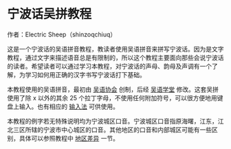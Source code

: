 # 宁波话吴拼教程

作者：Electric Sheep（shinzoqchiuq）

这是一个宁波话的吴语拼音教程，教读者使用吴语拼音来拼写宁波话。因为是文字教程，通过文字来描述语音总是有限制的，所以这个教程主要面向那些会说宁波话的读者。希望读者可以通过学习本教程，对宁波话的声母、韵母及声调有一个了解，为学习如何用正确的汉字书写宁波话打下基础。

本教程使用的吴语拼音，最初由 [吴语协会](http://wu-chinese.com/romanization/) 创制，后经 [吴语学堂](https://www.wugniu.com/) 修改。这套吴拼使用了除 x 以外的其余 25 个拉丁字母，不使用任何附加符号，可以很方便地用键盘上输入。也有相应的 [输入法](https://github.com/NGLI/rime-wugniu_gninpou) 可供使用。

本教程的例字若无特殊说明均为宁波城区口音。宁波城区口音指原海曙，江东，江北三区所辖的宁波市中心城区的口音。其他地区的口音和内部城区可能有一些区别，具体可以参照教程中 [地区差异](https://shinzoqchiuq.github.io/gninpou-tutorial/内部差异/地区差异.html) 一节。
